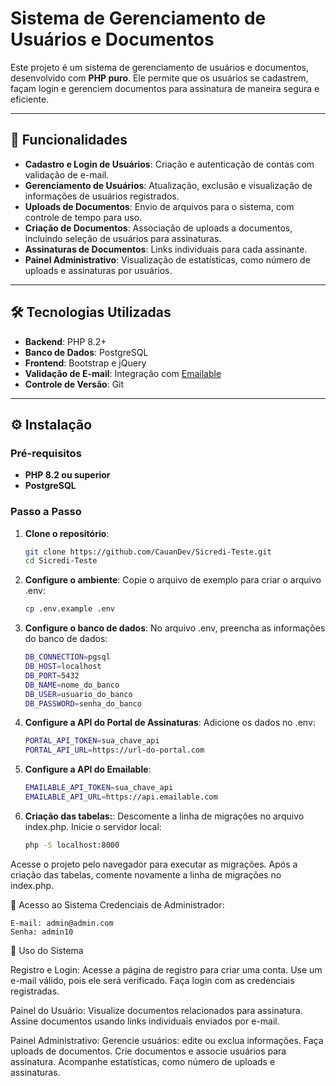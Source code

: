 # Sistema de Gerenciamento de Usuários e Documentos

Este projeto é um sistema de gerenciamento de usuários e documentos, desenvolvido com **PHP puro**. Ele permite que os usuários se cadastrem, façam login e gerenciem documentos para assinatura de maneira segura e eficiente.

---

## 🚀 Funcionalidades

- **Cadastro e Login de Usuários**: Criação e autenticação de contas com validação de e-mail.
- **Gerenciamento de Usuários**: Atualização, exclusão e visualização de informações de usuários registrados.
- **Uploads de Documentos**: Envio de arquivos para o sistema, com controle de tempo para uso.
- **Criação de Documentos**: Associação de uploads a documentos, incluindo seleção de usuários para assinaturas.
- **Assinaturas de Documentos**: Links individuais para cada assinante.
- **Painel Administrativo**: Visualização de estatísticas, como número de uploads e assinaturas por usuários.

---

## 🛠️ Tecnologias Utilizadas

- **Backend**: PHP 8.2+
- **Banco de Dados**: PostgreSQL
- **Frontend**: Bootstrap e jQuery
- **Validação de E-mail**: Integração com [Emailable](https://emailable.com)
- **Controle de Versão**: Git

---

## ⚙️ Instalação

### Pré-requisitos
- **PHP 8.2 ou superior**
- **PostgreSQL**

### Passo a Passo

1. **Clone o repositório**:
   ```bash
   git clone https://github.com/CauanDev/Sicredi-Teste.git
   cd Sicredi-Teste
2. **Configure o ambiente**:
   Copie o arquivo de exemplo para criar o arquivo .env:
   ```bash
   cp .env.example .env
3. **Configure o banco de dados**: 
    No arquivo .env, preencha as informações do banco de dados:
   ```bash
   DB_CONNECTION=pgsql
   DB_HOST=localhost
   DB_PORT=5432
   DB_NAME=nome_do_banco
   DB_USER=usuario_do_banco
   DB_PASSWORD=senha_do_banco

4. **Configure a API do Portal de Assinaturas**:
  Adicione os dados no .env:
   ```bash
   PORTAL_API_TOKEN=sua_chave_api
   PORTAL_API_URL=https://url-do-portal.com

5. **Configure a API do Emailable**:
   ```bash
   EMAILABLE_API_TOKEN=sua_chave_api
   EMAILABLE_API_URL=https://api.emailable.com
   
7. **Criação das tabelas:**:
Descomente a linha de migrações no arquivo index.php.
Inicie o servidor local:
   ```bash
   php -S localhost:8000
Acesse o projeto pelo navegador para executar as migrações.
Após a criação das tabelas, comente novamente a linha de migrações no index.php.

👥 Acesso ao Sistema
Credenciais de Administrador:

    E-mail: admin@admin.com
    Senha: admin10

🎯 Uso do Sistema

Registro e Login:
        Acesse a página de registro para criar uma conta.
        Use um e-mail válido, pois ele será verificado.
        Faça login com as credenciais registradas.

Painel do Usuário:
        Visualize documentos relacionados para assinatura.
        Assine documentos usando links individuais enviados por e-mail.

Painel Administrativo:
        Gerencie usuários: edite ou exclua informações.
        Faça uploads de documentos.
        Crie documentos e associe usuários para assinatura.
        Acompanhe estatísticas, como número de uploads e assinaturas.
